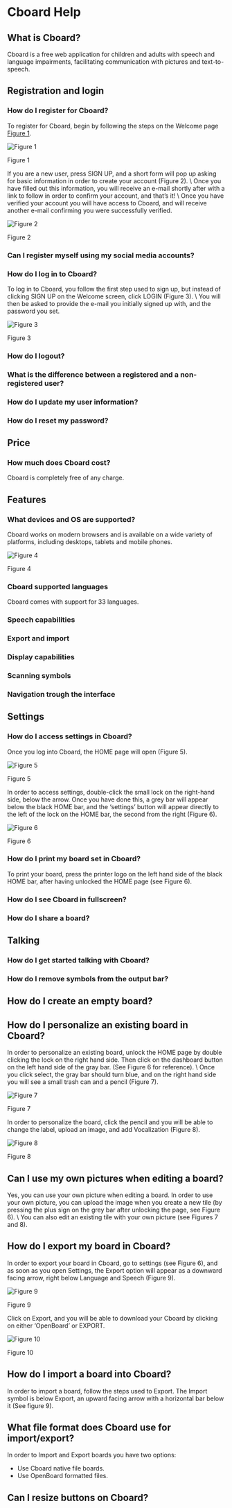# Cboard Help

## What is Cboard?

Cboard is a free web application for children and adults with speech and language impairments, facilitating communication with pictures and text-to-speech.

## Registration and login 
### How do I register for Cboard?

To register for Cboard, begin by following the steps on the Welcome page [Figure 1](#Figure1).

![Figure 1](/images/help/image11.png "Figure 1")

Figure 1

If you are a new user, press SIGN UP, and a short form will pop up asking for basic information in order to create your account (Figure 2). \ Once you have filled out this information, you will receive an e-mail shortly after with a link to follow in order to confirm your account, and that’s it! \ Once you have verified your account you will have access to Cboard, and will receive another e-mail confirming you were successfully verified.

![Figure 2](/images/help/image2.png "Figure 2")

Figure 2

### Can I register myself using my social media accounts?


### How do I log in to Cboard?

To log in to Cboard, you follow the first step used to sign up, but instead of clicking SIGN UP on the Welcome screen, click LOGIN (Figure 3). \ You will then be asked to provide the e-mail you initially signed up with, and the password you set.

![Figure 3](/images/help/image3.png "Figure 3")

Figure 3
### How do I logout?

### What is the difference between a registered and a non-registered user?

### How do I update my user information?

### How do I reset my password?

## Price 

### How much does Cboard cost?

Cboard is completely free of any charge.

## Features 

### What devices and OS are supported?

Cboard works on modern browsers and is available on a wide variety of platforms, including desktops, tablets and mobile phones.

![Figure 4](/images/help/image4.png "Figure 4")

Figure 4



### Cboard supported languages

Cboard comes with support for 33 languages.

### Speech capabilities

### Export and import 

### Display capabilities 

### Scanning symbols

### Navigation trough the interface 

## Settings 

### How do I access settings in Cboard?

Once you log into Cboard, the HOME page will open (Figure 5).

![Figure 5](/images/help/image15.png "Figure 5")

Figure 5

In order to access settings, double-click the small lock on the right-hand side, below the arrow. Once you have done this, a grey bar will appear below the black HOME bar, and the ‘settings’ button will appear directly to the left of the lock on the HOME bar, the second from the right (Figure 6).

![Figure 6](/images/help/image16.png "Figure 6")

Figure 6

### How do I print my board set in Cboard?

To print your board, press the printer logo on the left hand side of the black HOME bar, after having unlocked the HOME page (see Figure 6).

### How do I see Cboard in fullscreen?

### How do I share a board?

## Talking 

### How do I get started talking with Cboard?

### How do I remove symbols from the output bar?

## How do I create an empty board?


## How do I personalize an existing board in Cboard?

In order to personalize an existing board, unlock the HOME page by double clicking the lock on the right hand side. Then click on the dashboard button on the left hand side of the gray bar. (See Figure 6 for reference). \ Once you click select, the gray bar should turn blue, and on the right hand side you will see a small trash can and a pencil (Figure 7).

![Figure 7](/images/help/image7.png "Figure 7")

Figure 7

In order to personalize the board, click the pencil and you will be able to change the label, upload an image, and add Vocalization (Figure 8).

![Figure 8](/images/help/image18.png "Figure 8")

Figure 8

## Can I use my own pictures when editing a board?

Yes, you can use your own picture when editing a board. In order to use your own picture, you can upload the image when you create a new tile (by pressing the plus sign on the grey bar after unlocking the page, see Figure 6). \ You can also edit an existing tile with your own picture (see Figures 7 and 8).

## How do I export my board in Cboard?

In order to export your board in Cboard, go to settings (see Figure 6), and as soon as you open Settings, the Export option will appear as a downward facing arrow, right below Language and Speech (Figure 9).

![Figure 9](/images/help/image19.png "Figure 9")

Figure 9

Click on Export, and you will be able to download your Cboard by clicking on either ‘OpenBoard’ or EXPORT.

![Figure 10](/images/help/image10.png "Figure 10")

Figure 10

## How do I import a board into Cboard?

In order to import a board, follow the steps used to Export. The Import symbol is below Export, an upward facing arrow with a horizontal bar below it (See figure 9).

## What file format does Cboard use for import/export?

In order to Import and Export boards you have two options:

- Use Cboard native file boards.
- Use OpenBoard formatted files.

## Can I resize buttons on Cboard?
<!--stackedit_data:
eyJoaXN0b3J5IjpbOTcyNDE0NzEwLC0xNDI1MzMwNzQ2LDE5MT
Y5NTQ3NThdfQ==
-->